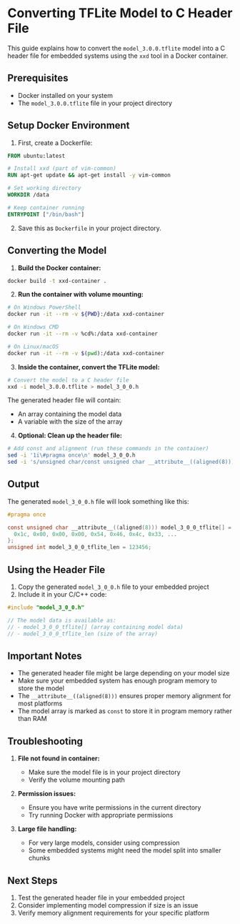 # Converting TFLite Model to C Header File

This guide explains how to convert the `model_3.0.0.tflite` model into a C header file for embedded systems using the `xxd` tool in a Docker container.

## Prerequisites

- Docker installed on your system
- The `model_3.0.0.tflite` file in your project directory

## Setup Docker Environment

1. First, create a Dockerfile:

```dockerfile
FROM ubuntu:latest

# Install xxd (part of vim-common)
RUN apt-get update && apt-get install -y vim-common

# Set working directory
WORKDIR /data

# Keep container running
ENTRYPOINT ["/bin/bash"]
```

2. Save this as `Dockerfile` in your project directory.

## Converting the Model

1. **Build the Docker container:**
```bash
docker build -t xxd-container .
```

2. **Run the container with volume mounting:**
```bash
# On Windows PowerShell
docker run -it --rm -v ${PWD}:/data xxd-container

# On Windows CMD
docker run -it --rm -v %cd%:/data xxd-container

# On Linux/macOS
docker run -it --rm -v $(pwd):/data xxd-container
```

3. **Inside the container, convert the TFLite model:**
```bash
# Convert the model to a C header file
xxd -i model_3.0.0.tflite > model_3_0_0.h
```

The generated header file will contain:
- An array containing the model data
- A variable with the size of the array

4. **Optional: Clean up the header file:**
```bash
# Add const and alignment (run these commands in the container)
sed -i '1i\#pragma once\n' model_3_0_0.h
sed -i 's/unsigned char/const unsigned char __attribute__((aligned(8)))/' model_3_0_0.h
```

## Output

The generated `model_3_0_0.h` file will look something like this:

```c
#pragma once

const unsigned char __attribute__((aligned(8))) model_3_0_0_tflite[] = {
  0x1c, 0x00, 0x00, 0x00, 0x54, 0x46, 0x4c, 0x33, ...
};
unsigned int model_3_0_0_tflite_len = 123456;
```

## Using the Header File

1. Copy the generated `model_3_0_0.h` file to your embedded project
2. Include it in your C/C++ code:
```c
#include "model_3_0_0.h"

// The model data is available as:
// - model_3_0_0_tflite[] (array containing model data)
// - model_3_0_0_tflite_len (size of the array)
```

## Important Notes

- The generated header file might be large depending on your model size
- Make sure your embedded system has enough program memory to store the model
- The `__attribute__((aligned(8)))` ensures proper memory alignment for most platforms
- The model array is marked as `const` to store it in program memory rather than RAM

## Troubleshooting

1. **File not found in container:**
   - Make sure the model file is in your project directory
   - Verify the volume mounting path

2. **Permission issues:**
   - Ensure you have write permissions in the current directory
   - Try running Docker with appropriate permissions

3. **Large file handling:**
   - For very large models, consider using compression
   - Some embedded systems might need the model split into smaller chunks

## Next Steps

1. Test the generated header file in your embedded project
2. Consider implementing model compression if size is an issue
3. Verify memory alignment requirements for your specific platform
